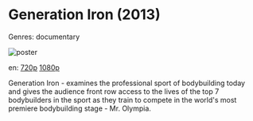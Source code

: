 # Generation Iron (2013)

Genres: documentary

![poster](http://image.tmdb.org/t/p/w500/p6LSfvclXCmgTvOaIclzqPlXbZh.jpg)

en:
  [720p](magnet:?xt=urn:btih:5C6A7FD025A6A69454FD7E9340EFA5E91ABD0F48&tr=udp://glotorrents.pw:6969/announce&tr=udp://tracker.opentrackr.org:1337/announce&tr=udp://torrent.gresille.org:80/announce&tr=udp://tracker.openbittorrent.com:80&tr=udp://tracker.coppersurfer.tk:6969&tr=udp://tracker.leechers-paradise.org:6969&tr=udp://p4p.arenabg.ch:1337&tr=udp://tracker.internetwarriors.net:1337)
  [1080p](magnet:?xt=urn:btih:4AA144FF68075C080DE9DE9C0D61EA51BBB69AE8&tr=udp://glotorrents.pw:6969/announce&tr=udp://tracker.opentrackr.org:1337/announce&tr=udp://torrent.gresille.org:80/announce&tr=udp://tracker.openbittorrent.com:80&tr=udp://tracker.coppersurfer.tk:6969&tr=udp://tracker.leechers-paradise.org:6969&tr=udp://p4p.arenabg.ch:1337&tr=udp://tracker.internetwarriors.net:1337)
  


Generation Iron - examines the professional sport of bodybuilding today and gives the audience front row access to the lives of the top 7 bodybuilders in the sport as they train to compete in the world's most premiere bodybuilding stage - Mr. Olympia.